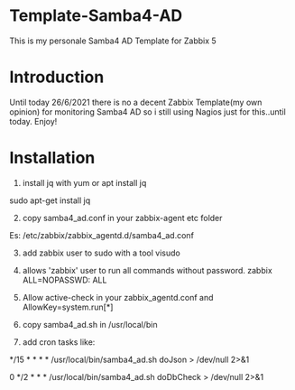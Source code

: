 # Template-Samba4-AD
This is my personale Samba4 AD Template for Zabbix 5

# Introduction
Until today 26/6/2021 there is no a decent Zabbix Template(my own opinion) for monitoring Samba4 AD so i still using Nagios just for this..until today.
Enjoy!

# Installation
1) install jq with yum or apt install jq

sudo apt-get install jq

2) copy samba4_ad.conf in your zabbix-agent etc folder

Es: /etc/zabbix/zabbix_agentd.d/samba4_ad.conf

3) add zabbix user to sudo with a tool visudo

4) allows 'zabbix' user to run all commands without password.
zabbix ALL=NOPASSWD: ALL

5) Allow active-check in your zabbix_agentd.conf and AllowKey=system.run[*]

6) copy samba4_ad.sh in /usr/local/bin

7) add cron tasks like:

*/15 * * * * /usr/local/bin/samba4_ad.sh doJson > /dev/null 2>&1

0 */2 * * * /usr/local/bin/samba4_ad.sh doDbCheck > /dev/null 2>&1
